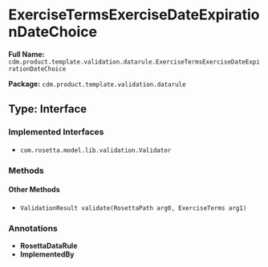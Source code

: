 # ExerciseTermsExerciseDateExpirationDateChoice

**Full Name:** `cdm.product.template.validation.datarule.ExerciseTermsExerciseDateExpirationDateChoice`

**Package:** `cdm.product.template.validation.datarule`

## Type: Interface

### Implemented Interfaces

- `com.rosetta.model.lib.validation.Validator`

### Methods

#### Other Methods

- `ValidationResult validate(RosettaPath arg0, ExerciseTerms arg1)`

### Annotations

- **RosettaDataRule**
- **ImplementedBy**

